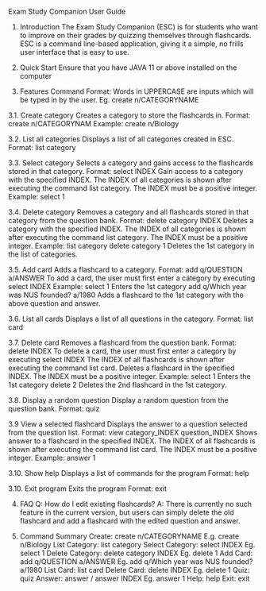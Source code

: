 Exam Study Companion
User Guide

1. Introduction
The Exam Study Companion (ESC) is for students who want to improve on their grades by quizzing themselves through flashcards. ESC is a command line-based application, giving it a simple, no frills user interface that is easy to use.

2. Quick Start
Ensure that you have JAVA 11 or above installed on the computer

3. Features
Command Format:
Words in UPPERCASE are inputs which will be typed in by the user.
Eg. create n/CATEGORYNAME

3.1. Create category
Creates a category to store the flashcards in.
Format: create n/CATEGORYNAM
Example:
create n/Biology

3.2. List all categories
Displays a list of all categories created in ESC.
Format: list category 

3.3. Select category
Selects a category and gains access to the flashcards stored in that category.
Format: select INDEX
Gain access to a category with the specified INDEX.
The INDEX of all categories is shown after executing the command list category.
The INDEX must be a positive integer.
Example:
select 1

3.4. Delete category
Removes a category and all flashcards stored in that category from the question bank.
Format: delete category INDEX
Deletes a category with the specified INDEX.
The INDEX of all categories is shown after executing the command list category.
The INDEX must be a positive integer.
Example:
list category
delete category 1
    Deletes the 1st category in the list of categories.
    
3.5. Add card
Adds a flashcard to a category.
Format: add q/QUESTION a/ANSWER
To add a card, the user must first enter a category by executing select INDEX
Example:
select 1
Enters the 1st category
add q/Which year was NUS founded? a/1980
Adds a flashcard to the 1st category with the above question and answer.

3.6. List all cards
Displays a list of all questions in the category.
Format: list card

3.7. Delete card
Removes a flashcard from the question bank.
Format: delete INDEX
To delete a card, the user must first enter a category by executing select INDEX
The INDEX of all flashcards is shown after executing the command list card.
Deletes a flashcard in the specified INDEX.
The INDEX must be a positive integer.
Example:
select 1
Enters the 1st category
delete 2
Deletes the 2nd flashcard in the 1st category.

3.8. Display a random question
Display a random question from the question bank.
Format: quiz

3.9 View a selected flashcard
Displays the answer to a question selected from the question list.
Format: view category_INDEX question_INDEX
Shows answer to a flashcard in the specified INDEX.
The INDEX of all flashcards is shown after executing the command list card.
The INDEX must be a positive integer.
Example:
answer 1

3.10. Show help
Displays a list of commands for the program
Format: help

3.10. Exit program
Exits the program
Format: exit

4. FAQ
Q: How do I edit existing flashcards?
A: There is currently no such feature in the current version, but users can simply delete the old flashcard and add a flashcard with the edited question and answer.

5. Command Summary
Create: create n/CATEGORYNAME
E.g. create n/Biology
List Category: list category
Select Category: select INDEX
Eg. select 1
Delete Category: delete category INDEX
Eg. delete 1
Add Card: add q/QUESTION a/ANSWER
Eg. add q/Which year was NUS founded? a/1980
List Card: list card
Delete Card: delete INDEX
Eg. delete 1
Quiz: quiz
Answer: answer / answer INDEX
Eg. answer 1
Help: help
Exit: exit
